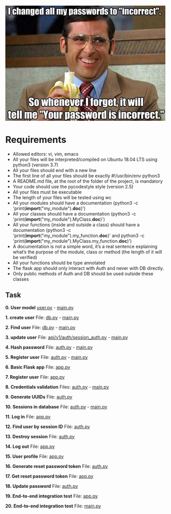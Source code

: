﻿![](img-readme.png)


# Requirements

- Allowed editors: vi, vim, emacs
- All your files will be interpreted/compiled on Ubuntu 18.04 LTS using python3 (version 3.7)
- All your files should end with a new line
- The first line of all your files should be exactly #!/usr/bin/env python3
- A README.md file, at the root of the folder of the project, is mandatory
- Your code should use the pycodestyle style (version 2.5)
- All your files must be executable
- The length of your files will be tested using wc
- All your modules should have a documentation (python3 -c 'print(__import__("my_module").__doc__)')
- All your classes should have a documentation (python3 -c 'print(__import__("my_module").MyClass.__doc__)')
- All your functions (inside and outside a class) should have a documentation (python3 -c 'print(__import__("my_module").my_function.__doc__)' and python3 -c 'print(__import__("my_module").MyClass.my_function.__doc__)')
- A documentation is not a simple word, it’s a real sentence explaining what’s the purpose of the module, class or method (the length of it will be verified)
- All your functions should be type annotated
- The flask app should only interact with Auth and never with DB directly.
- Only public methods of Auth and DB should be used outside these classes

## Task

**0. User model**
[user.py](user.py/) - [main.py](0-main.py/)

**1. create user**
File: [db.py](db.py) - [main.py](1-main.py/)

**2. Find user**
File: [db.py](db.py) - [main.py](2-main.py)

**3. update user**
File: [api/v1/auth/session_auth.py](api/v1/auth/session_auth.py/) - [main.py](3-main.py)

**4. Hash password**
File: [auth.py](auth.py/) - [main.py](4-main.py)

**5. Register user**
File: [auth.py](auth.py/) - [main.py](5-main.py/)

**6. Basic Flask app**
File: [app.py](app.py/)

**7. Register user**
File: [app.py](app.py/)

**8. Credentials validation**
Files: [auth.py](auth.py/) - [main.py](8-main.py/)

**9. Generate UUIDs**
File: [auth.py](auth.py/)

**10. Sessions in database**
File: [auth.py](auth.py/) - [main.py](10-main.py/)

**11. Log in**
File: [app.py](app.py/)

**12. Find user by session ID**
File: [auth.py](auth.py/)

**13. Destroy session**
File: [auth.py](auth.py/)

**14. Log out**
File: [app.py](app.py/)

**15. User profile**
File: [app.py](app.py/)

**16. Generate reset password token**
File: [auth.py](auth.py/)

**17. Get reset password token**
File: [app.py](app.py/)

**18. Update password**
File: [auth.py](auth.py/)

**19. End-to-end integration test**
File: [app.py](app.py/)

**20. End-to-end integration test**
File: [main.py](main.py/)
